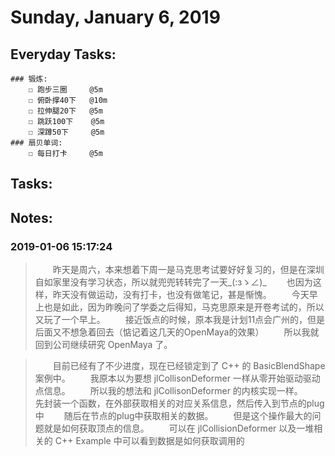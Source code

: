 # Sunday, January 6, 2019

## Everyday Tasks:
    ### 锻炼:
        ☐ 跑步三圈     @5m
        ☐ 俯卧撑40下   @10m
        ☐ 拉伸腿20下   @5m
        ☐ 跳跃100下    @5m
        ☐ 深蹲50下     @5m
    ### 扇贝单词:
        ☐ 每日打卡     @5m

## Tasks:

## Notes:

### 2019-01-06 15:17:24
> &emsp;&emsp;昨天是周六，本来想着下周一是马克思考试要好好复习的，但是在深圳自如家里没有学习状态，所以就兜兜转转完了一天_(:зゝ∠)_
> &emsp;&emsp;也因为这样，昨天没有做运动，没有打卡，也没有做笔记，甚是惭愧。
> &emsp;&emsp;今天早上也是如此，因为昨晚问了学委之后得知，马克思原来是开卷考试的，所以又玩了一个早上。
> &emsp;&emsp;接近饭点的时候，原本我是计划11点会广州的，但是后面又不想急着回去（惦记着这几天的OpenMaya的效果）
> &emsp;&emsp;所以我就回到公司继续研究 OpenMaya 了。

> &emsp;&emsp;目前已经有了不少进度，现在已经锁定到了 C++ 的 BasicBlendShape 案例中。
> &emsp;&emsp;我原本以为要想 jlCollisonDeformer 一样从零开始驱动驱动点信息。
> &emsp;&emsp;所以我的想法和 jlCollisonDeformer 的内核实现一样。
> &emsp;&emsp;先封装一个函数，在外部获取相关的对应关系信息，然后传入到节点的plug中
> &emsp;&emsp;随后在节点的plug中获取相关的数据。
> &emsp;&emsp;但是这个操作最大的问题就是如何获取顶点的信息。
> &emsp;&emsp;可以在 jlCollisionDeformer 以及一堆相关的 C++ Example 中可以看到数据是如何获取调用的
> 
```Python

```

